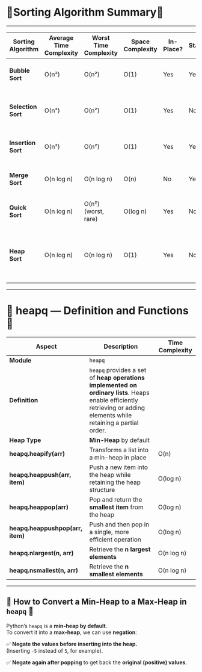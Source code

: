 # **🔹Sorting Algorithm Summary🔹**
---

| **Sorting Algorithm** | **Average Time Complexity** | **Worst Time Complexity** | **Space Complexity** | **In-Place?** | **Stable?** | **Best Use Case**                                            |
| --------------------- | --------------------------- | ------------------------- | -------------------- | ------------- | ----------- | ------------------------------------------------------------ |
| **Bubble Sort**       | O(n²)                       | O(n²)                     | O(1)                 | Yes           | Yes         | Small or nearly sorted lists                                 |
| **Selection Sort**    | O(n²)                       | O(n²)                     | O(1)                 | Yes           | No          | Small lists or when memory is limited                        |
| **Insertion Sort**    | O(n²)                       | O(n²)                     | O(1)                 | Yes           | Yes         | Small or nearly sorted lists                                 |
| **Merge Sort**        | O(n log n)                  | O(n log n)                | O(n)                 | No            | Yes         | Large data sets; stability desirable                         |
| **Quick Sort**        | O(n log n)                  | O(n²) (worst, rare)       | O(log n)             | Yes           | No          | Large data sets; in-place algorithm                          |
| **Heap Sort**         | O(n log n)                  | O(n log n)                | O(1)                 | Yes           | No          | Large data sets; in-place algorithm without additional space |

---

# **🔹 heapq — Definition and Functions 🔹**

| **Aspect**                       | **Description**                                                                                                                                                      | **Time Complexity** |
| -------------------------------- | -------------------------------------------------------------------------------------------------------------------------------------------------------------------- | ------------------- |
| **Module**                       | `heapq`                                                                                                                                                              |                     |
| **Definition**                   | `heapq` provides a set of **heap operations implemented on ordinary lists**. Heaps enable efficiently retrieving or adding elements while retaining a partial order. |                     |
| **Heap Type**                    | **Min-Heap** by default                                                                                                                                              |                     |
| **heapq.heapify(arr)**           | Transforms a list into a min-heap in place                                                                                                                           | O(n)                |
| **heapq.heappush(arr, item)**    | Push a new item into the heap while retaining the heap structure                                                                                                     | O(log n)            |
| **heapq.heappop(arr)**           | Pop and return the **smallest item** from the heap                                                                                                                   | O(log n)            |
| **heapq.heappushpop(arr, item)** | Push and then pop in a single, more efficient operation                                                                                                              | O(log n)            |
| **heapq.nlargest(n, arr)**       | Retrieve the **n largest elements**                                                                                                                                  | O(n log n)          |
| **heapq.nsmallest(n, arr)**      | Retrieve the **n smallest elements**                                                                                                                                 | O(n log n)          |
---

## 🔹 How to Convert a Min-Heap to a Max-Heap in `heapq` 🔹

Python’s `heapq` is a **min-heap by default**.  
To convert it into a **max-heap**, we can use **negation**:

✅ **Negate the values before inserting into the heap.**  
(Inserting `-5` instead of `5`, for example).

✅ **Negate again after popping** to get back the **original (positive) values**.
